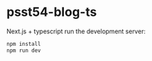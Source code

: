 # psst54-blog-ts

Next.js + typescript
run the development server:

```bash
npm install
npm run dev
```

